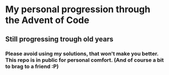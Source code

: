 # My personal progression through the Advent of Code
## Still progressing trough old years
### Please avoid using my solutions, that won't make you better. This repo is in public for personal comfort. (And of course a bit to brag to a friend :P)